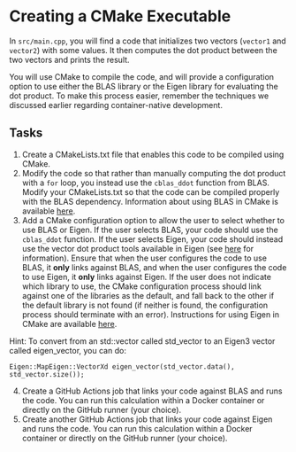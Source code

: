 # Creating a CMake Executable

In `src/main.cpp`, you will find a code that initializes two vectors (`vector1` and `vector2`) with some values.
It then computes the dot product between the two vectors and prints the result.

You will use CMake to compile the code, and will provide a configuration option to use either the BLAS library or the Eigen library for evaluating the dot product. To make this process easier, remember the techniques we discussed earlier regarding container-native development.

## Tasks

1. Create a CMakeLists.txt file that enables this code to be compiled using CMake.
2. Modify the code so that rather than manually computing the dot product with a `for` loop, you instead use the `cblas_ddot` function from BLAS. Modify your CMakeLists.txt so that the code can be compiled properly with the BLAS dependency. Information about using BLAS in CMake is available [here](https://cmake.org/cmake/help/latest/module/FindBLAS.html).
3. Add a CMake configuration option to allow the user to select whether to use BLAS or Eigen.  If the user selects BLAS, your code should use the `cblas_ddot` function. If the user selects Eigen, your code should instead use the vector dot product tools available in Eigen (see [here](https://eigen.tuxfamily.org/dox/group__TutorialMatrixArithmetic.html) for information). Ensure that when the user configures the code to use BLAS, it **only** links against BLAS, and when the user configures the code to use Eigen, it **only** links against Eigen. If the user does not indicate which library to use, the CMake configuration process should link against one of the libraries as the default, and fall back to the other if the default library is not found (if neither is found, the configuration process should terminate with an error). Instructions for using Eigen in CMake are available [here](https://eigen.tuxfamily.org/dox/TopicCMakeGuide.html).

Hint: To convert from an std::vector<double> called std_vector to an Eigen3 vector called eigen_vector, you can do:
```
Eigen::MapEigen::VectorXd eigen_vector(std_vector.data(), std_vector.size());
```

4. Create a GitHub Actions job that links your code against BLAS and runs the code.  You can run this calculation within a Docker container or directly on the GitHub runner (your choice).
5. Create another GitHub Actions job that links your code against Eigen and runs the code.  You can run this calculation within a Docker container or directly on the GitHub runner (your choice).
